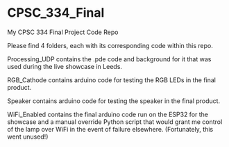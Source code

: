 # CPSC_334_Final
My CPSC 334 Final Project Code Repo

Please find 4 folders, each with its corresponding code within this repo.

Processing_UDP contains the .pde code and background for it that was used during the live showcase in Leeds.

RGB_Cathode contains arduino code for testing the RGB LEDs in the final product.

Speaker contains arduino code for testing the speaker in the final product.

WiFi_Enabled contains the final arduino code run on the ESP32 for the showcase and a manual override Python script that would grant me control of the lamp over WiFi in the event of failure elsewhere. (Fortunately, this went unused!)

